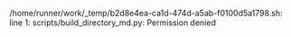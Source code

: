 /home/runner/work/_temp/b2d8e4ea-ca1d-474d-a5ab-f0100d5a1798.sh: line 1: scripts/build_directory_md.py: Permission denied
